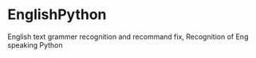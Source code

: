 # EnglishPython
 English text grammer recognition and recommand fix, Recognition of Eng speaking Python
